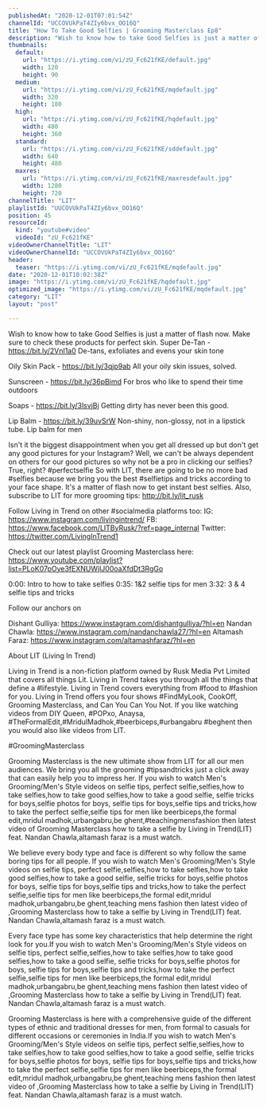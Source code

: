 ```yaml
---
publishedAt: "2020-12-01T07:01:54Z"
channelId: "UCCOVUkPaT4ZIy6bvx_OO16Q"
title: "How To Take Good Selfies | Grooming Masterclass Ep8"
description: "Wish to know how to take Good Selfies is just a matter of flash now. Make sure to check these products for perfect skin.\nSuper De-Tan - https://bit.ly/2VnI1a0\nDe-tans, exfoliates and evens your skin tone\n\nOily Skin Pack - https://bit.ly/3qjp9ab\nAll your oily skin issues, solved. \n\nSunscreen - https://bit.ly/36pBimd\nFor bros who like to spend their time outdoors \n\nSoaps - https://bit.ly/3lsvjBj\nGetting dirty has never been this good. \n\nLip Balm - https://bit.ly/39uvSrW\nNon-shiny, non-glossy, not in a lipstick tube. Lip balm for men\n\n Isn't it the biggest disappointment when you get all dressed up but don't get any good pictures for your Instagram? Well, we can't be always dependent on others for our good pictures so why not be a pro in clicking our selfies? True, right? #perfectselfie\nSo with LIT, there are going to be no more bad #selfies because we bring you the best #selfietips and tricks according to your face shape. It's a matter of flash now to get instant best selfies. Also, subscribe to LIT for more grooming tips: http://bit.ly/lit_rusk\n\nFollow Living in Trend on other #socialmedia platforms too:\nIG: https://www.instagram.com/livingintrend/\nFB: https://www.facebook.com/LITByRusk/?ref=page_internal \nTwitter: https://twitter.com/LivingInTrend1\n\nCheck out our latest playlist Grooming Masterclass here: https://www.youtube.com/playlist?list=PLoK07pOye3fEXNUWjlJ00oaXfdDt3RgGo\n\n0:00: Intro to how to take selfies\n0:35: 1&2 selfie tips for men\n3:32: 3 & 4 selfie tips and tricks\n\nFollow our anchors on\n\nDishant Gulliya: https://www.instagram.com/dishantgulliya/?hl=en\nNandan Chawla: https://www.instagram.com/nandanchawla27/?hl=en\nAltamash Faraz: https://www.instagram.com/altamashfaraz/?hl=en\n\nAbout LIT (Living In Trend)\n\nLiving in Trend is a non-fiction platform owned by Rusk Media Pvt Limited that covers all things Lit. Living in Trend takes you through all the things that define a #lifestyle. Living in Trend covers everything from #food to #fashion for you. Living in Trend offers you four shows #FindMyLook, CookOff, Grooming Masterclass, and Can You Can You Not. If you like watching videos from DIY Queen, #POPxo, Anaysa, #TheFormalEdit,#MridulMadhok,#beerbiceps,#urbangabru #beghent then you would also like videos from LIT. \n\n#GroomingMasterclass\n\nGrooming Masterclass is the new ultimate show from LIT for all our men audiences. We bring you all the grooming #tipsandtricks just a click away that can easily help you to impress her. If you wish to watch Men's Grooming/Men's Style videos on selfie tips, perfect selfie,selfies,how to take selfies,how to take good selfies,how to take a good selfie, selfie tricks for boys,selfie photos for boys, selfie tips for boys,selfie tips and tricks,how to take the perfect selfie,selfie tips for men like beerbiceps,the formal edit,mridul madhok,urbangabru,be ghent,#teachingmensfashion then latest video of Grooming Masterclass how to take a selfie by Living in Trend(LIT) feat. Nandan Chawla,altamash faraz is a must watch.\n\n\nWe believe every body type and face is different so why follow the same boring tips for all people. If you wish to watch Men's Grooming/Men's Style videos on selfie tips, perfect selfie,selfies,how to take selfies,how to take good selfies,how to take a good selfie, selfie tricks for boys,selfie photos for boys, selfie tips for boys,selfie tips and tricks,how to take the perfect selfie,selfie tips for men like beerbiceps,the formal edit,mridul madhok,urbangabru,be ghent,teaching mens fashion then latest video of ,Grooming Masterclass how to take a selfie by Living in Trend(LIT) feat. Nandan Chawla,altamash faraz is a must watch.\n\n\nEvery face type has some key characteristics that help determine the right look for you.If you wish to watch Men's Grooming/Men's Style videos on selfie tips, perfect selfie,selfies,how to take selfies,how to take good selfies,how to take a good selfie, selfie tricks for boys,selfie photos for boys, selfie tips for boys,selfie tips and tricks,how to take the perfect selfie,selfie tips for men like beerbiceps,the formal edit,mridul madhok,urbangabru,be ghent,teaching mens fashion then latest video of ,Grooming Masterclass how to take a selfie by Living in Trend(LIT) feat. Nandan Chawla,altamash faraz is a must watch.\n\n\nGrooming Masterclass is here with a comprehensive guide of the different types of ethnic and traditional dresses for men, from formal to casuals for different occasions or ceremonies in India.If you wish to watch Men's Grooming/Men's Style videos on selfie tips, perfect selfie,selfies,how to take selfies,how to take good selfies,how to take a good selfie, selfie tricks for boys,selfie photos for boys, selfie tips for boys,selfie tips and tricks,how to take the perfect selfie,selfie tips for men like beerbiceps,the formal edit,mridul madhok,urbangabru,be ghent,teaching mens fashion then latest video of ,Grooming Masterclass how to take a selfie by Living in Trend(LIT) feat. Nandan Chawla,altamash faraz is a must watch."
thumbnails:
  default:
    url: "https://i.ytimg.com/vi/zU_Fc621fKE/default.jpg"
    width: 120
    height: 90
  medium:
    url: "https://i.ytimg.com/vi/zU_Fc621fKE/mqdefault.jpg"
    width: 320
    height: 180
  high:
    url: "https://i.ytimg.com/vi/zU_Fc621fKE/hqdefault.jpg"
    width: 480
    height: 360
  standard:
    url: "https://i.ytimg.com/vi/zU_Fc621fKE/sddefault.jpg"
    width: 640
    height: 480
  maxres:
    url: "https://i.ytimg.com/vi/zU_Fc621fKE/maxresdefault.jpg"
    width: 1280
    height: 720
channelTitle: "LIT"
playlistId: "UUCOVUkPaT4ZIy6bvx_OO16Q"
position: 45
resourceId:
  kind: "youtube#video"
  videoId: "zU_Fc621fKE"
videoOwnerChannelTitle: "LIT"
videoOwnerChannelId: "UCCOVUkPaT4ZIy6bvx_OO16Q"
header:
  teaser: "https://i.ytimg.com/vi/zU_Fc621fKE/mqdefault.jpg"
date: "2020-12-01T10:02:38Z"
image: "https://i.ytimg.com/vi/zU_Fc621fKE/hqdefault.jpg"
optimized_image: "https://i.ytimg.com/vi/zU_Fc621fKE/mqdefault.jpg"
category: "LIT"
layout: "post"

---
```

Wish to know how to take Good Selfies is just a matter of flash now. Make sure to check these products for perfect skin.
Super De-Tan - https://bit.ly/2VnI1a0
De-tans, exfoliates and evens your skin tone

Oily Skin Pack - https://bit.ly/3qjp9ab
All your oily skin issues, solved. 

Sunscreen - https://bit.ly/36pBimd
For bros who like to spend their time outdoors 

Soaps - https://bit.ly/3lsvjBj
Getting dirty has never been this good. 

Lip Balm - https://bit.ly/39uvSrW
Non-shiny, non-glossy, not in a lipstick tube. Lip balm for men

 Isn't it the biggest disappointment when you get all dressed up but don't get any good pictures for your Instagram? Well, we can't be always dependent on others for our good pictures so why not be a pro in clicking our selfies? True, right? #perfectselfie
So with LIT, there are going to be no more bad #selfies because we bring you the best #selfietips and tricks according to your face shape. It's a matter of flash now to get instant best selfies. Also, subscribe to LIT for more grooming tips: http://bit.ly/lit_rusk

Follow Living in Trend on other #socialmedia platforms too:
IG: https://www.instagram.com/livingintrend/
FB: https://www.facebook.com/LITByRusk/?ref=page_internal 
Twitter: https://twitter.com/LivingInTrend1

Check out our latest playlist Grooming Masterclass here: https://www.youtube.com/playlist?list=PLoK07pOye3fEXNUWjlJ00oaXfdDt3RgGo

0:00: Intro to how to take selfies
0:35: 1&2 selfie tips for men
3:32: 3 & 4 selfie tips and tricks

Follow our anchors on

Dishant Gulliya: https://www.instagram.com/dishantgulliya/?hl=en
Nandan Chawla: https://www.instagram.com/nandanchawla27/?hl=en
Altamash Faraz: https://www.instagram.com/altamashfaraz/?hl=en

About LIT (Living In Trend)

Living in Trend is a non-fiction platform owned by Rusk Media Pvt Limited that covers all things Lit. Living in Trend takes you through all the things that define a #lifestyle. Living in Trend covers everything from #food to #fashion for you. Living in Trend offers you four shows #FindMyLook, CookOff, Grooming Masterclass, and Can You Can You Not. If you like watching videos from DIY Queen, #POPxo, Anaysa, #TheFormalEdit,#MridulMadhok,#beerbiceps,#urbangabru #beghent then you would also like videos from LIT. 

#GroomingMasterclass

Grooming Masterclass is the new ultimate show from LIT for all our men audiences. We bring you all the grooming #tipsandtricks just a click away that can easily help you to impress her. If you wish to watch Men's Grooming/Men's Style videos on selfie tips, perfect selfie,selfies,how to take selfies,how to take good selfies,how to take a good selfie, selfie tricks for boys,selfie photos for boys, selfie tips for boys,selfie tips and tricks,how to take the perfect selfie,selfie tips for men like beerbiceps,the formal edit,mridul madhok,urbangabru,be ghent,#teachingmensfashion then latest video of Grooming Masterclass how to take a selfie by Living in Trend(LIT) feat. Nandan Chawla,altamash faraz is a must watch.


We believe every body type and face is different so why follow the same boring tips for all people. If you wish to watch Men's Grooming/Men's Style videos on selfie tips, perfect selfie,selfies,how to take selfies,how to take good selfies,how to take a good selfie, selfie tricks for boys,selfie photos for boys, selfie tips for boys,selfie tips and tricks,how to take the perfect selfie,selfie tips for men like beerbiceps,the formal edit,mridul madhok,urbangabru,be ghent,teaching mens fashion then latest video of ,Grooming Masterclass how to take a selfie by Living in Trend(LIT) feat. Nandan Chawla,altamash faraz is a must watch.


Every face type has some key characteristics that help determine the right look for you.If you wish to watch Men's Grooming/Men's Style videos on selfie tips, perfect selfie,selfies,how to take selfies,how to take good selfies,how to take a good selfie, selfie tricks for boys,selfie photos for boys, selfie tips for boys,selfie tips and tricks,how to take the perfect selfie,selfie tips for men like beerbiceps,the formal edit,mridul madhok,urbangabru,be ghent,teaching mens fashion then latest video of ,Grooming Masterclass how to take a selfie by Living in Trend(LIT) feat. Nandan Chawla,altamash faraz is a must watch.


Grooming Masterclass is here with a comprehensive guide of the different types of ethnic and traditional dresses for men, from formal to casuals for different occasions or ceremonies in India.If you wish to watch Men's Grooming/Men's Style videos on selfie tips, perfect selfie,selfies,how to take selfies,how to take good selfies,how to take a good selfie, selfie tricks for boys,selfie photos for boys, selfie tips for boys,selfie tips and tricks,how to take the perfect selfie,selfie tips for men like beerbiceps,the formal edit,mridul madhok,urbangabru,be ghent,teaching mens fashion then latest video of ,Grooming Masterclass how to take a selfie by Living in Trend(LIT) feat. Nandan Chawla,altamash faraz is a must watch.